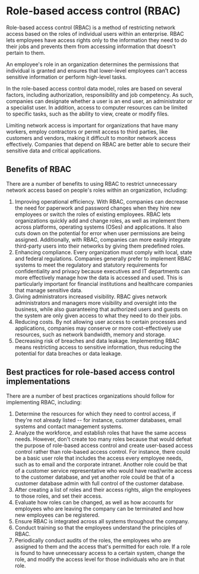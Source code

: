 # Role-based access control (RBAC)

Role-based access control (RBAC) is a method of restricting network access based on the roles of individual users within an enterprise. RBAC lets employees have access rights only to the information they need to do their jobs and prevents them from accessing information that doesn't pertain to them.

An employee's role in an organization determines the permissions that individual is granted and ensures that lower-level employees can't access sensitive information or perform high-level tasks.

In the role-based access control data model, roles are based on several factors, including authorization, responsibility and job competency. As such, companies can designate whether a user is an end user, an administrator or a specialist user. In addition, access to computer resources can be limited to specific tasks, such as the ability to view, create or modify files.

Limiting network access is important for organizations that have many workers, employ contractors or permit access to third parties, like customers and vendors, making it difficult to monitor network access effectively. Companies that depend on RBAC are better able to secure their sensitive data and critical applications.

## Benefits of RBAC

There are a number of benefits to using RBAC to restrict unnecessary network access based on people's roles within an organization, including:

1. Improving operational efficiency. With RBAC, companies can decrease the need for paperwork and password changes when they hire new employees or switch the roles of existing employees. RBAC lets organizations quickly add and change roles, as well as implement them across platforms, operating systems (OSes) and applications. It also cuts down on the potential for error when user permissions are being assigned. Additionally, with RBAC, companies can more easily integrate third-party users into their networks by giving them predefined roles.
2. Enhancing compliance. Every organization must comply with local, state and federal regulations. Companies generally prefer to implement RBAC systems to meet the regulatory and statutory requirements for confidentiality and privacy because executives and IT departments can more effectively manage how the data is accessed and used. This is particularly important for financial institutions and healthcare companies that manage sensitive data.
3. Giving administrators increased visibility. RBAC gives network administrators and managers more visibility and oversight into the business, while also guaranteeing that authorized users and guests on the system are only given access to what they need to do their jobs.
4. Reducing costs. By not allowing user access to certain processes and applications, companies may conserve or more cost-effectively use resources, such as network bandwidth, memory and storage.
5. Decreasing risk of breaches and data leakage. Implementing RBAC means restricting access to sensitive information, thus reducing the potential for data breaches or data leakage.

## Best practices for role-based access control implementations

There are a number of best practices organizations should follow for implementing RBAC, including:

1. Determine the resources for which they need to control access, if they're not already listed -- for instance, customer databases, email systems and contact management systems.
2. Analyze the workforce, and establish roles that have the same access needs. However, don't create too many roles because that would defeat the purpose of role-based access control and create user-based access control rather than role-based access control. For instance, there could be a basic user role that includes the access every employee needs, such as to email and the corporate intranet. Another role could be that of a customer service representative who would have read/write access to the customer database, and yet another role could be that of a customer database admin with full control of the customer database.
3. After creating a list of roles and their access rights, align the employees to those roles, and set their access.
4. Evaluate how roles can be changed, as well as how accounts for employees who are leaving the company can be terminated and how new employees can be registered.
5. Ensure RBAC is integrated across all systems throughout the company.
6. Conduct training so that the employees understand the principles of RBAC.
7. Periodically conduct audits of the roles, the employees who are assigned to them and the access that's permitted for each role. If a role is found to have unnecessary access to a certain system, change the role, and modify the access level for those individuals who are in that role.